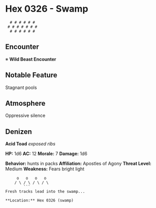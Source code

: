 # Hex 0326 - Swamp
```
  # # # # # #
 # # # # # # #
  # # # # # #
```

## Encounter

※ **Wild Beast Encounter**

## Notable Feature

Stagnant pools

## Atmosphere

Oppressive silence

## Denizen

**Acid Toad**
*exposed ribs*

**HP:** 1d6 **AC:** 12 **Morale:** 7
**Damage:** 1d6

**Behavior:** hunts in packs
**Affiliation:** Apostles of Agony
**Threat Level:** Medium
**Weakness:** Fears bright light

```
     o   o   o   o
    / \ / \ / \ / \
        ```
Fresh tracks lead into the swamp...

**Location:** Hex 0326 (swamp)
